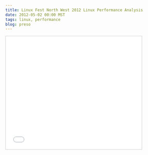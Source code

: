 ```yaml
---
title: Linux Fest North West 2012 Linux Performance Analysis
date: 2012-05-02 00:00 MST
tags: linux, performance
blog: preso
---
```

<iframe src="//www.slideshare.net/slideshow/embed_code/key/yhaTeT7nYCvLKi" width="425" height="355" frameborder="0" marginwidth="0" marginheight="0" scrolling="no" style="border:1px solid #CCC; border-width:1px; margin-bottom:5px; max-width: 100%;" allowfullscreen> </iframe> 
